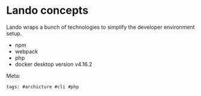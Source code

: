 # Lando concepts

Lando wraps a bunch of technologies to simplify the developer
environment setup.

- npm
- webpack
- php
- docker desktop version v4.16.2

Meta:

    tags: #archicture #cli #php
